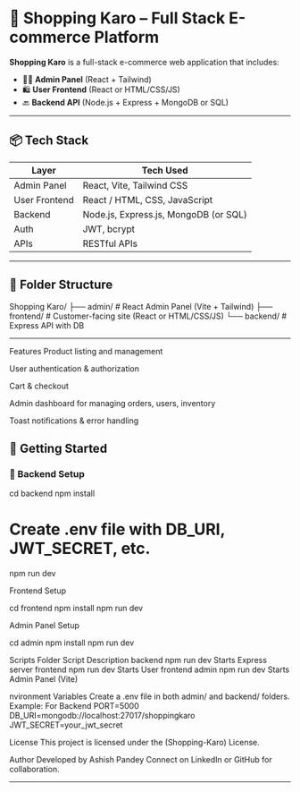 # 🛒 Shopping Karo – Full Stack E-commerce Platform

**Shopping Karo** is a full-stack e-commerce web application that includes:

- 🧑‍💼 **Admin Panel** (React + Tailwind)
- 🛍️ **User Frontend** (React or HTML/CSS/JS)
- 🔙 **Backend API** (Node.js + Express + MongoDB or SQL)

---

## 📦 Tech Stack

| Layer         | Tech Used                          |
|---------------|------------------------------------|
| Admin Panel   | React, Vite, Tailwind CSS          |
| User Frontend | React / HTML, CSS, JavaScript      |
| Backend       | Node.js, Express.js, MongoDB (or SQL) |
| Auth          | JWT, bcrypt                        |
| APIs          | RESTful APIs                       |

---

## 📁 Folder Structure

Shopping Karo/
├── admin/ # React Admin Panel (Vite + Tailwind)
├── frontend/ # Customer-facing site (React or HTML/CSS/JS)
└── backend/ # Express API with DB

---
Features
Product listing and management

User authentication & authorization

Cart & checkout

Admin dashboard for managing orders, users, inventory

Toast notifications & error handling

## 🚀 Getting Started

### 🔧 Backend Setup


cd backend
npm install
# Create .env file with DB_URI, JWT_SECRET, etc.
npm run dev

Frontend Setup 

cd frontend
npm install
npm run dev


Admin Panel Setup

cd admin
npm install
npm run dev

Scripts
Folder	       Script	         Description
backend	       npm run dev	   Starts Express server
frontend       npm run dev	   Starts User frontend
admin          npm run dev	   Starts Admin Panel (Vite)

nvironment Variables
Create a .env file in both admin/ and backend/ folders. Example:
For Backend
PORT=5000
DB_URI=mongodb://localhost:27017/shoppingkaro
JWT_SECRET=your_jwt_secret

License
This project is licensed under the (Shopping-Karo) License.

Author
Developed by Ashish Pandey
Connect on LinkedIn or GitHub for collaboration.

----
